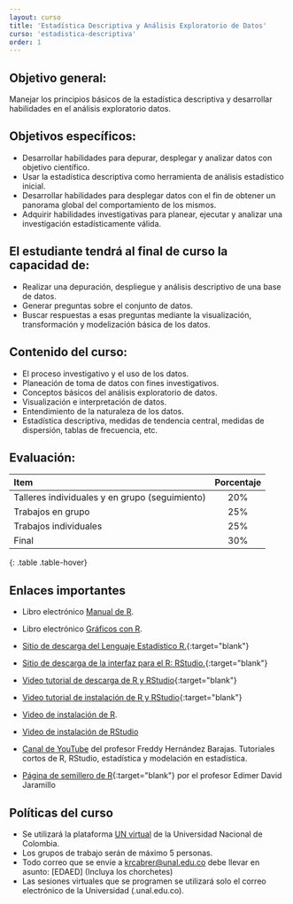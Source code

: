 ```yaml
---
layout: curso
title: 'Estadística Descriptiva y Análisis Exploratorio de Datos'
curso: 'estadistica-descriptiva'
order: 1
---
```


## Objetivo general:

Manejar los principios básicos de la estadística descriptiva y desarrollar
habilidades en el análisis exploratorio datos.

## Objetivos específicos:

- Desarrollar habilidades para depurar, desplegar y analizar
  datos con objetivo científico.
- Usar la estadística descriptiva como herramienta de
  análisis estadístico inicial.
- Desarrollar habilidades para desplegar datos con el fin de
  obtener un panorama global del comportamiento de los mismos.
- Adquirir habilidades investigativas para planear,
  ejecutar y analizar una investigación estadísticamente válida.

## El estudiante tendrá al final de curso la capacidad de:

- Realizar una depuración, despliegue y análisis descriptivo de
  una base de datos.
- Generar preguntas sobre el conjunto de datos.
- Buscar respuestas a esas preguntas mediante la visualización,
  transformación y modelización básica de los datos.

## Contenido del curso:

- El proceso investigativo y el uso de los datos.
- Planeación de toma de datos con fines investigativos.
- Conceptos básicos del análisis exploratorio de datos.
- Visualización e interpretación de datos.
- Entendimiento de la naturaleza de los datos.
- Estadística descriptiva, medidas de tendencia central,
  medidas de dispersión, tablas de frecuencia, etc.

## Evaluación:

| Item                                           | Porcentaje |
|:-----------------------------------------------|:----------:|
| Talleres individuales y en grupo (seguimiento) |        20% |
| Trabajos en grupo                              |        25% |
| Trabajos individuales                          |        25% |
| Final                                          |        30% |
{: .table .table-hover}

## Enlaces importantes

* Libro electrónico [Manual de R](https://fhernanb.github.io/Manual-de-R/).
* Libro electrónico [Gráficos con R](https://fhernanb.github.io/Graficos-con-R/).

* [Sitio de descarga del Lenguaje Estadístico R.](http://cran.r-project.org/bin/windows/base/){:target="blank"}
* [Sitio de descarga de la interfaz para el R: RStudio.](http://www.rstudio.com/products/rstudio/download/){:target="blank"}

* [Video tutorial de descarga de R y RStudio](https://youtu.be/IrWl6Zb3oYM){:target="blank"}
* [Video tutorial de instalación de R y RStudio](https://youtu.be/vglp2godUmc){:target="blank"}

* [Video de instalación de R](https://www.youtube.com/watch?v=rzw1E6HxBFY&t=2s).
* [Video de instalación de RStudio](https://www.youtube.com/watch?v=Ifj_WNtFyK8)


* [Canal de YouTube](https://www.youtube.com/channel/UCMLQ_dQirjjwPjR8skwX3gA) del profesor Freddy Hernández Barajas. Tutoriales cortos de R, RStudio, estadística y modelación en estadística.

* [Página de semillero de R](https://unal-semilleror-facca.github.io/){:target="blank"} por el profesor Edimer David Jaramillo



## Políticas del curso

- Se utilizará la plataforma [UN virtual](https://unvirtual.medellin.unal.edu.co/) de la Universidad Nacional de Colombia.
- Los grupos de trabajo serán de máximo 5 personas.
- Todo correo que se envíe a <krcabrer@unal.edu.co> debe llevar en asunto: [EDAED] (Incluya los chorchetes)
- Las sesiones virtuales que se programen se utilizará solo el correo electrónico de la Universidad (.unal.edu.co).
